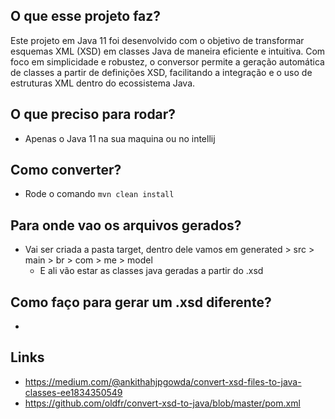 ## O que esse projeto faz?
Este projeto em Java 11 foi desenvolvido com o objetivo de transformar esquemas XML (XSD) em classes Java de maneira eficiente e intuitiva. Com foco em simplicidade e robustez, o conversor permite a geração automática de classes a partir de definições XSD, facilitando a integração e o uso de estruturas XML dentro do ecossistema Java.

## O que preciso para rodar?
- Apenas o Java 11 na sua maquina ou no intellij

## Como converter?
- Rode o comando ```mvn clean install```

## Para onde vao os arquivos gerados?
- Vai ser criada a pasta target, dentro dele vamos em generated > src > main > br > com > me > model
  - E ali vão estar as classes java geradas a partir do .xsd

## Como faço para gerar um .xsd diferente?
-

## Links
- https://medium.com/@ankithahjpgowda/convert-xsd-files-to-java-classes-ee1834350549
- https://github.com/oldfr/convert-xsd-to-java/blob/master/pom.xml